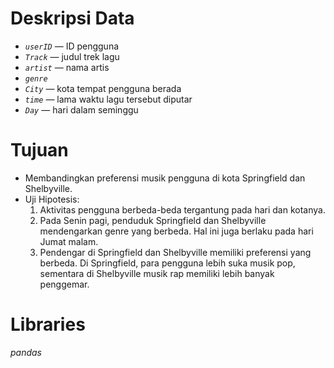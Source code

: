 # Deskripsi Data

- *`userID`* — ID pengguna
- *`Track`* — judul trek lagu
- *`artist`* — nama artis
- *`genre`*
- *`City`* — kota tempat pengguna berada
- *`time`* — lama waktu lagu tersebut diputar
- *`Day`* — hari dalam seminggu

# Tujuan
- Membandingkan preferensi musik pengguna di kota Springfield dan Shelbyville.
- Uji Hipotesis:
  1. Aktivitas pengguna berbeda-beda tergantung pada hari dan kotanya.
  2. Pada Senin pagi, penduduk Springfield dan Shelbyville mendengarkan genre yang berbeda. Hal ini juga berlaku pada hari Jumat malam.
  3. Pendengar di Springfield dan Shelbyville memiliki preferensi yang berbeda. Di Springfield, para pengguna lebih suka musik pop, sementara di Shelbyville musik rap memiliki lebih banyak penggemar.


# Libraries
*pandas*
